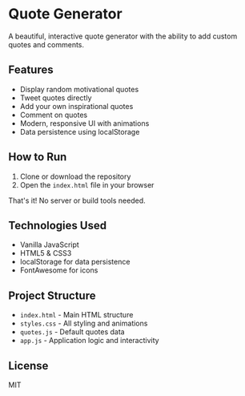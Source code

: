 # Quote Generator

A beautiful, interactive quote generator with the ability to add custom quotes and comments.

## Features

- Display random motivational quotes
- Tweet quotes directly
- Add your own inspirational quotes
- Comment on quotes
- Modern, responsive UI with animations
- Data persistence using localStorage

## How to Run

1. Clone or download the repository
2. Open the `index.html` file in your browser

That's it! No server or build tools needed.

## Technologies Used

- Vanilla JavaScript
- HTML5 & CSS3
- localStorage for data persistence
- FontAwesome for icons

## Project Structure

- `index.html` - Main HTML structure
- `styles.css` - All styling and animations
- `quotes.js` - Default quotes data
- `app.js` - Application logic and interactivity

## License

MIT
